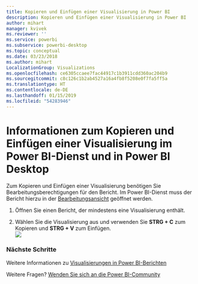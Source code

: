 ```yaml
---
title: Kopieren und Einfügen einer Visualisierung in Power BI
description: Kopieren und Einfügen einer Visualisierung in Power BI
author: mihart
manager: kvivek
ms.reviewer: ''
ms.service: powerbi
ms.subservice: powerbi-desktop
ms.topic: conceptual
ms.date: 03/23/2018
ms.author: mihart
LocalizationGroup: Visualizations
ms.openlocfilehash: ce6305ccaee7fac44917c1b3911cdd360ac204b9
ms.sourcegitcommit: c8c126c1b2ab4527a16a4fb8f5208e0f7fa5ff5a
ms.translationtype: HT
ms.contentlocale: de-DE
ms.lasthandoff: 01/15/2019
ms.locfileid: "54283946"
---
```

# <a name="copy-and-paste-a-visualization-in-power-bi-service-and-power-bi-desktop"></a>Informationen zum Kopieren und Einfügen einer Visualisierung im Power BI-Dienst und in Power BI Desktop
Zum Kopieren und Einfügen einer Visualisierung benötigen Sie Bearbeitungsberechtigungen für den Bericht. Im Power BI-Dienst muss der Bericht hierzu in der [Bearbeitungsansicht](../consumer/end-user-reading-view.md) geöffnet werden.

1. Öffnen Sie einen Bericht, der mindestens eine Visualisierung enthält.  

2. Wählen Sie die Visualisierung aus und verwenden Sie **STRG + C** zum Kopieren und **STRG + V** zum Einfügen.  
   ![](media/power-bi-visualization-copy-paste/copypasteviznew.gif)

### <a name="next-steps"></a>Nächste Schritte
Weitere Informationen zu [Visualisierungen in Power BI-Berichten](power-bi-report-visualizations.md)

Weitere Fragen? [Wenden Sie sich an die Power BI-Community](http://community.powerbi.com/)

